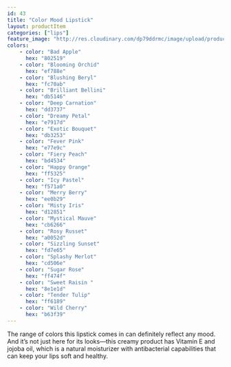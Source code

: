 ```yaml
---
id: 43
title: "Color Mood Lipstick"
layout: productItem
categories: ["lips"]
feature_image: "http://res.cloudinary.com/dp79ddrmc/image/upload/products/colorMood.jpg"
colors:
    - color: "Bad Apple"
      hex: "802519"
    - color: "Blooming Orchid"
      hex: "ef788e"
    - color: "Blushing Beryl"
      hex: "fc70ab"
    - color: "Brilliant Bellini"
      hex: "db5146"
    - color: "Deep Carnation"
      hex: "dd3737"
    - color: "Dreamy Petal"
      hex: "e7917d"
    - color: "Exotic Bouquet"
      hex: "db3253"
    - color: "Fever Pink"
      hex: "e77e9c"
    - color: "Fiery Peach"
      hex: "bd4534"
    - color: "Happy Orange"
      hex: "ff5325"
    - color: "Icy Pastel"
      hex: "f571a0"
    - color: "Merry Berry"
      hex: "ee0b29"
    - color: "Misty Iris"
      hex: "d12851"
    - color: "Mystical Mauve"
      hex: "cb6266"
    - color: "Rosy Russet"
      hex: "a0052d"
    - color: "Sizzling Sunset"
      hex: "fd7e65"
    - color: "Splashy Merlot"
      hex: "cd506e"
    - color: "Sugar Rose"
      hex: "ff474f"
    - color: "Sweet Raisin "
      hex: "8e1e1d"
    - color: "Tender Tulip"
      hex: "ff6189"
    - color: "Wild Cherry"
      hex: "b63f39"
---
```

The range of colors this lipstick comes in can definitely reflect any mood. And it’s not just here for its looks—this creamy product has Vitamin E and jojoba oil, which is a natural moisturizer with antibacterial capabilities that can keep your lips soft and healthy.